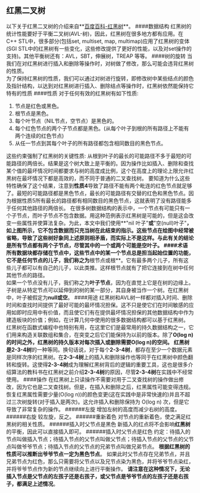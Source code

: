 ## 红黑二叉树
以下关于红黑二叉树的介绍来自**[百度百科-红黑树](http://baike.baidu.com/link?url=b1exd5YCzZ4fjeNBysEtpJ81ssM6S7KJQO21egYHHZ-iYHyKbL92VRSuT2JxYmrDKuzy6LxwUoId7ITlRzRGuA-FywMgq-lSwbMOLcQCXkxIzqeBLq7fBQnMsFri_lwR)**。
####数据结构
红黑树的统计性能要好于平衡二叉树(AVL-树)，因此，红黑树在很多地方都有应用。在C++ STL中，很多部分(包括set, multiset, map, multimap)应用了红黑树的变体(SGI STL中的红黑树有一些变化，这些修改提供了更好的性能，以及对set操作的支持)。其他平衡树还有：AVL，SBT，伸展树，TREAP 等等。
####树的旋转
当我们在对红黑树进行插入和删除等操作时，对树做了修改，那么可能会违背红黑树的性质。  
为了保持红黑树的性质，我们可以通过对树进行旋转，即修改树中某些结点的颜色及指针结构，以达到对红黑树进行插入、删除结点等操作时，红黑树依然能保持它特有的性质
####性质
对于任何有效的红黑树有如下性质:
1. 节点是红色或黑色。
2. 根节点是黑色。
3. 每个叶节点（NIL节点，空节点）是黑色的。
4. 每个红色节点的两个子节点都是黑色。(从每个叶子到根的所有路径上不能有两个连续的红色节点)
5. 从任一节点到其每个叶子的所有路径都包含相同数目的黑色节点。

这些约束强制了红黑树的关键性质: 从根到叶子的最长的可能路径不多于最短的可能路径的两倍长。结果是这个树大致上是平衡的。因为操作比如插入、删除和查找某个值的最坏情况时间都要求与树的高度成比例，这个在高度上的理论上限允许红黑树在最坏情况下都是高效的，而不同于普通的二叉查找树。
要知道为什么这些特性确保了这个结果，注意到**性质4**导致了路径不能有两个毗连的红色节点就足够了。最短的可能路径都是黑色节点，最长的可能路径有交替的红色和黑色节点。因为根据性质5所有最长的路径都有相同数目的黑色节点，这就表明了没有路径能多于任何其他路径的两倍长。
在很多树数据结构的表示中，一个节点有可能只有一个子节点，而叶子节点不包含数据。用这种范例表示红黑树是可能的，但是这会改变一些属性并使算法复杂。为此，本文中我们使用**"nil 叶子"**或**"空(null)叶子"**，如上图所示，它不包含数据而只充当树在此结束的指示。这些节点在绘图中经常被省略，导致了这些树好象同上述原则相矛盾，而实际上不是这样。与此有关的结论是所有节点都有两个子节点，尽管其中的一个或两个可能是空叶子。
####术语
所有数据块都存储在节点中，这些节点中的某一个节点总是担当起始位置的功能，它不是任何节点的儿子，我们称之为**根节点或根**。它有最多两个儿子，所有这些儿子都可以有自己的儿子，以此类推。这样根节点就有了把它连接到在树中任何其他节点的路径。  
如果一个节点没有儿子，我们称之为**叶子节点**，因为在直觉上它是在树的边缘上。子树是从特定节点可以延伸到的树的某一部分，其自身被当作一个树。在红黑树中，叶子被假定为**null或空**。
####用途
红黑树和AVL树一样都对插入时间、删除时间和查找时间提供了最好可能的最坏情况担保。这不只是使它们在时间敏感的应用如即时应用中有价值，而且使它们有在提供最坏情况担保的其他数据结构中作为建造板块的价值；例如，在计算几何中使用的很多数据结构都可以基于红黑树。  
红黑树在函数式编程中也特别有用，在这里它们是最常用的持久数据结构之一，它们用来构造关联数组和集合，在突变之后它们能保持为以前的版本。除了**O(log n)**的时间之外，红黑树的持久版本对每次插入或删除需要**O(log n)**的空间。
红黑树是**2-3-4树**的一种等同。换句话说，对于每个**2-3-4树**，都存在至少一个数据元素是同样次序的红黑树。在**2-3-4树**上的插入和删除操作也等同于在红黑树中颜色翻转和旋转。这使得**2-3-4树**成为理解红黑树背后的逻辑的重要工具，这也是很多介绍算法的教科书在红黑树之前介绍**2-3-4树**的原因，尽管**2-3-4树**在实践中不经常使用。
####操作
在红黑树上只读操作不需要对用于二叉查找树的操作做出修改，因为它也是二叉查找树。但是，在插入和删除之后，红黑属性可能变得违规。恢复红黑属性需要少量(O(log n))的颜色变更(这在实践中是非常快速的)并且不超过三次树旋转(对于插入是两次)。这允许插入和删除保持为 O(log n) 次，但是它导致了非常复杂的操作。
######左旋
增加左树的高度而减少右树的高度。
######右旋
较左旋，反之。
######重新着色
对节点的重新着色，使之满足红黑树的相关性质。
######插入时父节点是黑色
新插入的红点将不会影响**红黑树**的平衡，因此可以直接插入即可。
######插入时父节点是红色
约定：待插入的节点叫做插入节点；待插入节点的父节点叫做父节点；待插入节点的父节点的父节点叫做爷爷节点；待插入节点的父节点的兄弟节点叫做兄弟节点。
**根据红黑树的性质可以推断出爷爷节点一定为黑色节点**。
如果此时父节点存在兄弟节点，并且兄弟节点为红色，那么只需要将父节点以及兄节点染为黑色，并将爷爷节点染红，并将爷爷节点作为新的节点继续向上进行平衡操作。
**请注意在这种情况下，无论插入节点是父节点的左孩子还是右孩子，或父节点是爷爷节点的左孩子还是右孩子，都满足上述情况**。
